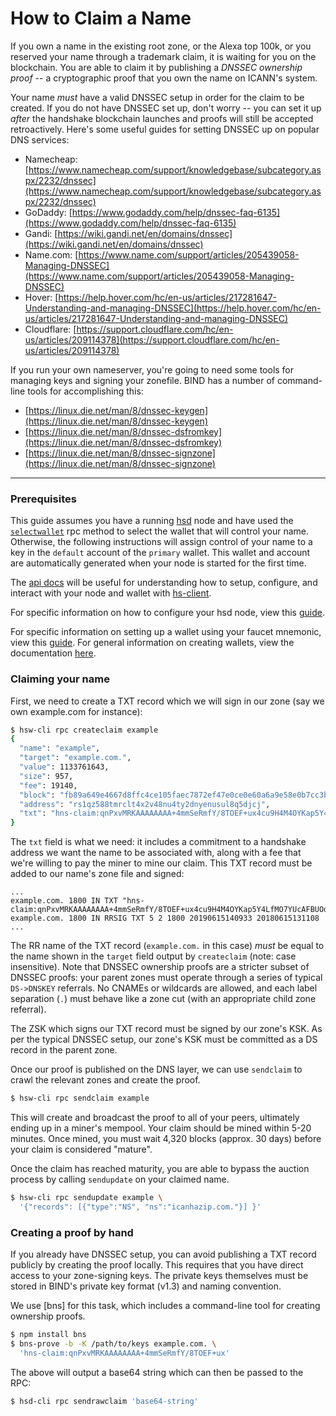 # How to Claim a Name

If you own a name in the existing root zone, or the Alexa top 100k, or you
reserved your name through a trademark claim, it is waiting for you on the
blockchain. You are able to claim it by publishing a _DNSSEC ownership
proof_ -- a cryptographic proof that you own the name on ICANN's system.

Your name _must_ have a valid DNSSEC setup in order for the claim to be
created. If you do not have DNSSEC set up, don't worry -- you can set it up
_after_ the handshake blockchain launches and proofs will still be accepted
retroactively. Here's some useful guides for setting DNSSEC up on popular DNS
services:

- Namecheap: [https://www.namecheap.com/support/knowledgebase/subcategory.aspx/2232/dnssec](https://www.namecheap.com/support/knowledgebase/subcategory.aspx/2232/dnssec)
- GoDaddy: [https://www.godaddy.com/help/dnssec-faq-6135](https://www.godaddy.com/help/dnssec-faq-6135)
- Gandi: [https://wiki.gandi.net/en/domains/dnssec](https://wiki.gandi.net/en/domains/dnssec)
- Name.com: [https://www.name.com/support/articles/205439058-Managing-DNSSEC](https://www.name.com/support/articles/205439058-Managing-DNSSEC)
- Hover: [https://help.hover.com/hc/en-us/articles/217281647-Understanding-and-managing-DNSSEC](https://help.hover.com/hc/en-us/articles/217281647-Understanding-and-managing-DNSSEC)
- Cloudflare: [https://support.cloudflare.com/hc/en-us/articles/209114378](https://support.cloudflare.com/hc/en-us/articles/209114378)

If you run your own nameserver, you're going to need some tools for managing
keys and signing your zonefile. BIND has a number of command-line tools for
accomplishing this:

- [https://linux.die.net/man/8/dnssec-keygen](https://linux.die.net/man/8/dnssec-keygen)
- [https://linux.die.net/man/8/dnssec-dsfromkey](https://linux.die.net/man/8/dnssec-dsfromkey)
- [https://linux.die.net/man/8/dnssec-signzone](https://linux.die.net/man/8/dnssec-signzone)

---

### Prerequisites

This guide assumes you have a running [hsd][hsd] node and have used the
[`selectwallet`][select] rpc method to select the wallet that will control
your name. Otherwise, the following instructions will assign control of your
name to a key in the `default` account of the `primary` wallet. This wallet
and account are automatically generated when your node is started for the
first time.

The [api docs][api] will be useful for understanding how to setup, configure,
and interact with your node and wallet with [hs-client][client].

For specific information on how to configure your hsd node, view this
[guide][config].

For specific information on setting up a wallet using your faucet mnemonic,
view this [guide][wallet]. For general information on creating wallets,
view the documentation [here][wallet-docs].

[hsd]: https://github.com/handshake-org/hsd
[select]: https://hsd-dev.org/api-docs/#selectwallet
[config]: https://hsd-dev.org/guides/config.html
[wallet]: https://hsd-dev.org/guides/wallet.html
[api]: https://hsd-dev.org/api-docs
[wallet-docs]: https://hsd-dev.org/api-docs/#wallet
[client]: https://github.com/handshake-org/hs-client

### Claiming your name

First, we need to create a TXT record which we will sign in our zone (say we
own example.com for instance):

``` bash
$ hsw-cli rpc createclaim example
{
  "name": "example",
  "target": "example.com.",
  "value": 1133761643,
  "size": 957,
  "fee": 19140,
  "block": "fb89a649e4667d8ffc4ce105faec7872ef47e0ce0e60a6a9e58e0b7cc3bb6147",
  "address": "rs1qz588tmrclt4x2v48nu4ty2dnyenusul8q5djcj",
  "txt": "hns-claim:qnPxvMRKAAAAAAAA+4mmSeRmfY/8TOEF+ux4cu9H4M4OYKap5Y4LfMO7YUcAFBUOdex4+uplMqefKrIpsyZnyHPn"
}
```

The `txt` field is what we need: it includes a commitment to a handshake
address we want the name to be associated with, along with a fee that we're
willing to pay the miner to mine our claim. This TXT record must be added to
our name's zone file and signed:

``` zone
...
example.com. 1800 IN TXT "hns-claim:qnPxvMRKAAAAAAAA+4mmSeRmfY/8TOEF+ux4cu9H4M4OYKap5Y4LfMO7YUcAFBUOdex4+uplMqefKrIpsyZnyHPn"
example.com. 1800 IN RRSIG TXT 5 2 1800 20190615140933 20180615131108 ...
```

The RR name of the TXT record (`example.com.` in this case) _must_ be equal
to the name shown in the `target` field output by `createclaim` (note: case
insensitive). Note that DNSSEC ownership proofs are a stricter subset of DNSSEC
proofs: your parent zones must operate through a series of typical `DS->DNSKEY`
referrals. No CNAMEs or wildcards are allowed, and each label separation (`.`)
must behave like a zone cut (with an appropriate child zone referral).

The ZSK which signs our TXT record must be signed by our zone's KSK. As per the
typical DNSSEC setup, our zone's KSK must be committed as a DS record in the
parent zone.

Once our proof is published on the DNS layer, we can use `sendclaim` to crawl
the relevant zones and create the proof.

``` bash
$ hsw-cli rpc sendclaim example
```

This will create and broadcast the proof to all of your peers, ultimately
ending up in a miner's mempool. Your claim should be mined within 5-20 minutes.
Once mined, you must wait 4,320 blocks (approx. 30 days) before your claim is
considered "mature".

Once the claim has reached maturity, you are able to bypass the auction process
by calling `sendupdate` on your claimed name.

``` bash
$ hsw-cli rpc sendupdate example \
  '{"records": [{"type":"NS", "ns":"icanhazip.com."}] }'
```

### Creating a proof by hand

If you already have DNSSEC setup, you can avoid publishing a TXT record
publicly by creating the proof locally. This requires that you have direct
access to your zone-signing keys. The private keys themselves must be stored in
BIND's private key format (v1.3) and naming convention.

We use [bns] for this task, which includes a command-line tool for creating
ownership proofs.

``` bash
$ npm install bns
$ bns-prove -b -K /path/to/keys example.com. \
  'hns-claim:qnPxvMRKAAAAAAAA+4mmSeRmfY/8TOEF+ux'
```

The above will output a base64 string which can then be passed to the RPC:

``` bash
$ hsd-cli rpc sendrawclaim 'base64-string'
```
